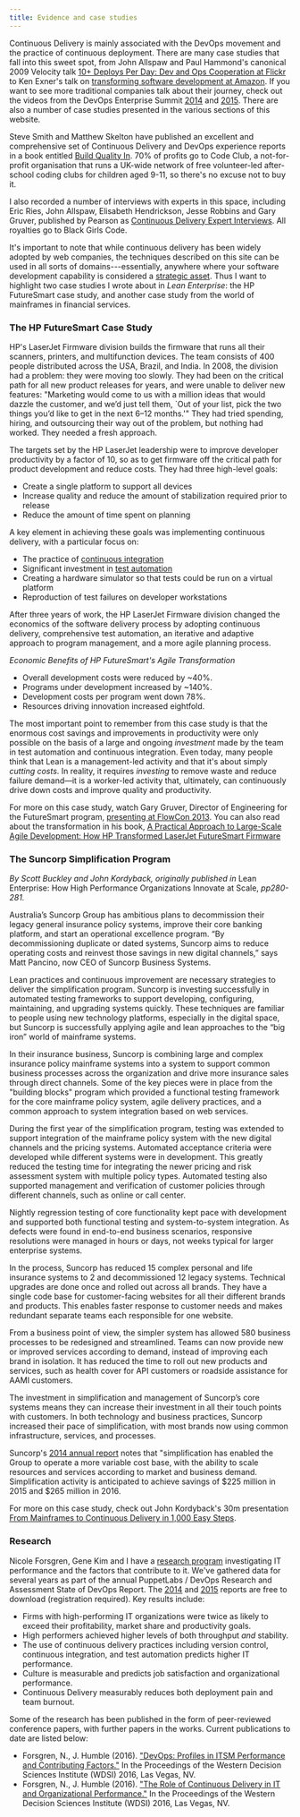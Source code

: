 ```yaml
---
title: Evidence and case studies
---
```


Continuous Delivery is mainly associated with the DevOps movement and
the practice of continuous deployment. There are many case studies
that fall into this sweet spot, from John Allspaw and Paul Hammond's
canonical 2009 Velocity talk [10+ Deploys Per Day: Dev and Ops
Cooperation at Flickr](https://www.youtube.com/watch?v=LdOe18KhtT4) to Ken Exner's talk on [transforming
software development at Amazon](https://www.youtube.com/watch?v=YCrhemssYuI). If you want to see more
traditional companies talk about their journey, check out the videos
from the DevOps Enterprise Summit [2014](https://www.youtube.com/user/DOES2014) and [2015](https://www.youtube.com/channel/UCkyYEVVmT9vQ4yPBR4ciFUA/feed).
There are also a number of case studies presented in the various sections of
this website.

Steve Smith and Matthew Skelton have published an excellent and comprehensive set of Continuous
Delivery and DevOps experience reports in a book entitled [Build
Quality In](https://leanpub.com/buildqualityin). 70% of profits go to Code Club, a not-for-profit
organisation that runs a UK-wide network of free volunteer-led
after-school coding clubs for children aged 9-11, so there's no excuse
not to buy it.

I also recorded a number of interviews with experts in this space,
including Eric Ries, John Allspaw, Elisabeth Hendrickson, Jesse
Robbins and Gary Gruver,
published by Pearson as [Continuous Delivery Expert
Interviews](http://bit.ly/jez-cd-interviews). All royalties go to Black Girls Code.

It's important to note that while continuous delivery has been widely
adopted by web companies, the techniques described on this site can be used in all sorts of
domains---essentially, anywhere where your software development
capability is considered a [strategic
asset](http://continuousdelivery.com/2011/01/strategic-vs-utility-services/). Thus I want to highlight two case studies I wrote about in
_Lean Enterprise_: the HP FutureSmart case study, and another case
study from the world of mainframes in financial services.

### The HP FutureSmart Case Study ###

HP's LaserJet Firmware division builds the firmware that runs all their scanners, printers, and multifunction devices. The team consists of 400 people distributed across the USA, Brazil, and India. In 2008, the division had a problem: they were moving too slowly. They had been on the critical path for all new product releases for years, and were unable to deliver new features: "Marketing would come to us with a million ideas that would dazzle the customer, and we’d just tell them, `Out of your list, pick the two things you’d like to get in the next 6–12 months.'" They had tried spending, hiring, and outsourcing their way out of the problem, but nothing had worked. They needed a fresh approach.

The targets set by the HP LaserJet leadership were to improve developer productivity by a factor of 10, so as to get firmware off the critical path for product development and reduce costs. They had three high-level goals:

* Create a single platform to support all devices 
* Increase quality and reduce the amount of stabilization required prior to release
* Reduce the amount of time spent on planning

A key element in achieving these goals was implementing continuous
delivery, with a particular focus on:

* The practice of [continuous integration](/foundations/configuration-management/)
* Significant investment in [test automation](/foundations/test-automation/)
* Creating a hardware simulator so that tests could be run on a virtual platform
* Reproduction of test failures on developer workstations

After three years of work, the HP LaserJet Firmware division changed the economics of the software delivery process by adopting continuous delivery, comprehensive test automation, an iterative and adaptive approach to program management, and a more agile planning process.

_Economic Benefits of HP FutureSmart's Agile Transformation_

* Overall development costs were reduced by ~40%.
* Programs under development increased by ~140%.
* Development costs per program went down 78%.
* Resources driving innovation increased eightfold.

The most important point to remember from this case study is that the enormous cost savings and improvements in productivity were only possible on the basis of a large and ongoing _investment_ made by the team in test automation and continuous integration. Even today, many people think that Lean is a management-led activity and that it's about simply _cutting costs_. In reality, it requires _investing_ to remove waste and reduce failure demand—it is a worker-led activity that, ultimately, can continuously drive down costs and improve quality and productivity.

For more on this case study, watch Gary Gruver, Director of
Engineering for the FutureSmart program,
[presenting at FlowCon 2013](https://www.youtube.com/watch?v=Trqjj3d3lhQ). You
can also read about the transformation in his book, [A Practical Approach to Large-Scale Agile Development: How HP Transformed LaserJet FutureSmart Firmware](http://www.amazon.com/dp/0321821726?tag=contindelive-20)


### The Suncorp Simplification Program ###

_By Scott Buckley and John Kordyback, originally published in_ Lean
Enterprise: How High Performance Organizations Innovate at Scale,
_pp280-281._

Australia’s Suncorp Group has ambitious plans to decommission their legacy general insurance policy systems, improve their core banking platform, and start an operational excellence program. “By decommissioning duplicate or dated systems, Suncorp aims to reduce operating costs and reinvest those savings in new digital channels,” says Matt Pancino, now CEO of Suncorp Business Systems.

Lean practices and continuous improvement are necessary strategies to deliver the simplification program. Suncorp is investing successfully in automated testing frameworks to support developing, configuring, maintaining, and upgrading systems quickly. These techniques are familiar to people using new technology platforms, especially in the digital space, but Suncorp is successfully applying agile and lean approaches to the “big iron” world of mainframe systems.

In their insurance business, Suncorp is combining large and complex insurance policy mainframe systems into a system to support common business processes across the organization and drive more insurance sales through direct channels. Some of the key pieces were in place from the "building blocks" program which provided a functional testing framework for the core mainframe policy system, agile delivery practices, and a common approach to system integration based on web services.

During the first year of the simplification program, testing was extended to support integration of the mainframe policy system with the new digital channels and the pricing systems. Automated acceptance criteria were developed while different systems were in development. This greatly reduced the testing time for integrating the newer pricing and risk assessment system with multiple policy types. Automated testing also supported management and verification of customer policies through different channels, such as online or call center.

Nightly regression testing of core functionality kept pace with development and supported both functional testing and system-to-system integration. As defects were found in end-to-end business scenarios, responsive resolutions were managed in hours or days, not weeks typical for larger enterprise systems.

In the process, Suncorp has reduced 15 complex personal and life insurance systems to 2 and decommissioned 12 legacy systems. Technical upgrades are done once and rolled out across all brands. They have a single code base for customer-facing websites for all their different brands and products. This enables faster response to customer needs and makes redundant separate teams each responsible for one website. 

From a business point of view, the simpler system has allowed 580 business processes to be redesigned and streamlined. Teams can now provide new or improved services according to demand, instead of improving each brand in isolation. It has reduced the time to roll out new products and services, such as health cover for API customers or roadside assistance for AAMI customers.

The investment in simplification and management of Suncorp’s core systems means they can increase their investment in all their touch points with customers. In both technology and business practices, Suncorp increased their pace of simplification, with most brands now using common infrastructure, services, and processes. 

Suncorp's [2014 annual report](http://bit.ly/1v73OC3) notes that "simplification has enabled the Group to operate a more variable cost base, with the ability to scale resources and services according to market and business demand. Simplification activity is anticipated to achieve savings of $225 million in 2015 and $265 million in 2016.

For more on this case study, check out John Kordyback's 30m
presentation [From Mainframes to Continuous Delivery in 1,000 Easy Steps](https://www.youtube.com/watch?v=eMS97X5ZTGc).

### Research ###

Nicole Forsgren, Gene Kim and I have a [research program](http://devops-research.com/) investigating
IT performance and the factors that contribute to it. We've gathered
data for several years as part of the annual PuppetLabs / DevOps
Research and Assessment State of DevOps Report. The
[2014](http://bit.ly/2015-devops-report) and
[2015](http://bit.ly/2015-devops-report) reports are free to download
(registration required). Key results include:

* Firms with high-performing IT organizations were twice as likely to
exceed their profitability, market share and productivity goals.
* High performers achieved higher levels of both throughput _and_ stability.
* The use of continuous delivery practices including version control,
  continuous integration, and test automation predicts higher IT
  performance.
* Culture is measurable and predicts job satisfaction and
organizational performance.
* Continuous Delivery measurably reduces both deployment pain and
team burnout.

Some of the research has been published in the form of peer-reviewed
conference papers, with further papers in the works. Current
publications to date are listed below:

* Forsgren, N., J. Humble (2016). ["DevOps: Profiles in ITSM Performance and Contributing Factors."](http://ssrn.com/abstract=2681906) In the Proceedings of the Western Decision Sciences Institute (WDSI) 2016, Las Vegas, NV.
* Forsgren, N., J. Humble (2016). ["The Role of Continuous Delivery in IT and Organizational Performance."](http://ssrn.com/abstract=2681909) In the Proceedings of the Western Decision Sciences Institute (WDSI) 2016, Las Vegas, NV.


